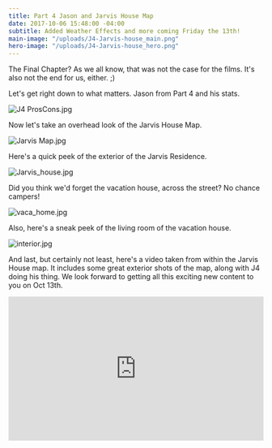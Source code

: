 ```yaml
---
title: Part 4 Jason and Jarvis House Map
date: 2017-10-06 15:48:00 -04:00
subtitle: Added Weather Effects and more coming Friday the 13th!
main-image: "/uploads/J4-Jarvis-house_main.png"
hero-image: "/uploads/J4-Jarvis-house_hero.png"
---
```


The Final Chapter? As we all know, that was not the case for the films. It's also not the end for us, either. ;)

Let's get right down to what matters. Jason from Part 4 and his stats.

![J4 ProsCons.jpg](/uploads/J4%20ProsCons.jpg)

Now let's take an overhead look of the Jarvis House Map.

![Jarvis Map.jpg](/uploads/Jarvis%20Map.jpg)

Here's a quick peek of the exterior of the Jarvis Residence.

![Jarvis_house.jpg](/uploads/Jarvis_house.jpg)

Did you think we'd forget the vacation house, across the street? No chance campers!

![vaca_home.jpg](/uploads/vaca_home.jpg)

Also, here's a sneak peek of the living room of the vacation house.

![interior.jpg](/uploads/interior.jpg)

And last, but certainly not least, here's a video taken from within the Jarvis House map. It includes some great exterior shots of the map, along with J4 doing his thing. We look forward to getting all this exciting new content to you on Oct 13th.

<style>.embed-container { position: relative; padding-bottom: 56.25%; height: 0; overflow: hidden; max-width: 100%; } .embed-container iframe, .embed-container object, .embed-container embed { position: absolute; top: 0; left: 0; width: 100%; height: 100%; }</style><div class='embed-container'><iframe src='https://www.youtube.com/embed/390mlGhyQc8' frameborder='0' allowfullscreen></iframe></div>
 